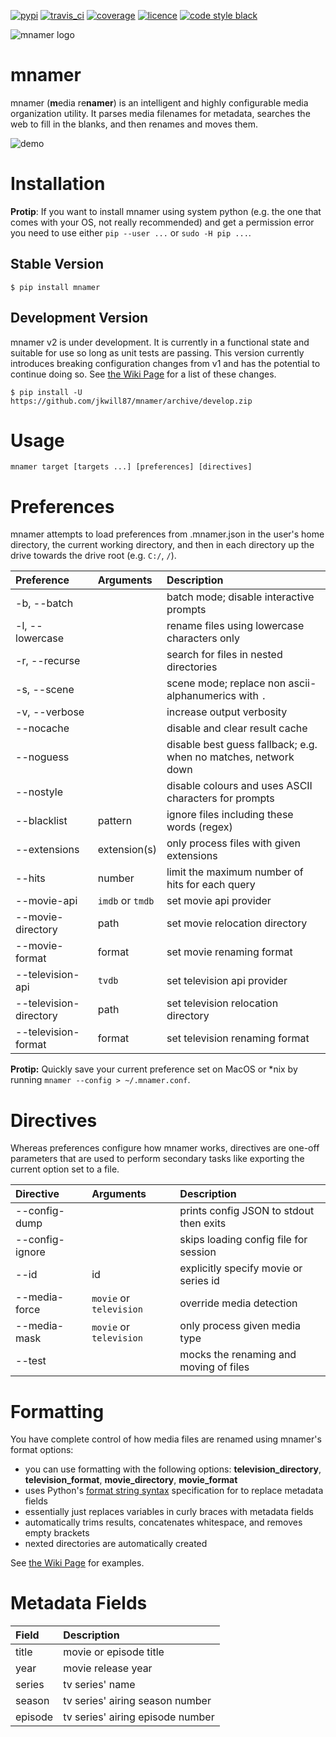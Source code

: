 [![pypi](https://img.shields.io/pypi/v/mnamer.svg?style=for-the-badge)](https://pypi.python.org/pypi/mnamer)
[![travis_ci](https://img.shields.io/travis/jkwill87/mnamer/develop.svg?style=for-the-badge)](https://travis-ci.org/jkwill87/mnamer)
[![coverage](https://img.shields.io/codecov/c/github/jkwill87/mnamer/develop.svg?style=for-the-badge)](https://codecov.io/gh/jkwill87/mnamer)
[![licence](https://img.shields.io/github/license/jkwill87/mnamer.svg?style=for-the-badge)](https://en.wikipedia.org/wiki/MIT_License)
[![code style black](https://img.shields.io/badge/Code%20Style-Black-black.svg?style=for-the-badge)](https://github.com/ambv/black)

![mnamer logo](https://github.com/jkwill87/mnamer/raw/develop/_assets/logo.png)


# mnamer

mnamer (**m**edia re**namer**) is an intelligent and highly configurable media organization utility. It parses media filenames for metadata, searches the web to fill in the blanks, and then renames and moves them.

![demo](https://github.com/jkwill87/mnamer/blob/develop/_assets/demo.svg)


# Installation

**Protip**: If you want to install mnamer using system python (e.g. the one that comes with your OS, not really recommended) and get a permission error you need to use either `pip --user ...` or `sudo -H pip ...`.


## Stable Version

`$ pip install mnamer`

## Development Version

mnamer v2 is under development. It is currently in a functional state and suitable for use so long as unit tests are passing. This version currently introduces breaking configuration changes from v1 and has the potential to continue doing so. See [the Wiki Page](https://github.com/jkwill87/mnamer/wiki/Version-2-Changes) for a list of these changes.

`$ pip install -U https://github.com/jkwill87/mnamer/archive/develop.zip`


# Usage

`mnamer target [targets ...] [preferences] [directives]`


# Preferences

mnamer attempts to load preferences from .mnamer.json in the user's home directory, the current working directory, and then in each directory up the drive towards the drive root (e.g. `C:/`, `/`).

| Preference             | Arguments        | Description                                                     |
| :--------------------- | :--------------- | :-------------------------------------------------------------- |
| -b, --batch            |                  | batch mode; disable interactive prompts                         |
| -l, --lowercase        |                  | rename files using lowercase characters only                    |
| -r, --recurse          |                  | search for files in nested directories                          |
| -s, --scene            |                  | scene mode; replace non ascii-alphanumerics with `.`            |
| -v, --verbose          |                  | increase output verbosity                                       |
| --nocache              |                  | disable and clear result cache                                  |
| --noguess              |                  | disable best guess fallback; e.g. when no matches, network down |
| --nostyle              |                  | disable colours and uses ASCII characters for prompts           |
| --blacklist            | pattern          | ignore files including these words (regex)                      |
| --extensions           | extension(s)     | only process files with given extensions                        |
| --hits                 | number           | limit the maximum number of hits for each query                 |
| --movie-api            | `imdb` or `tmdb` | set movie api provider                                          |
| --movie-directory      | path             | set movie relocation directory                                  |
| --movie-format         | format           | set movie renaming format                                       |
| --television-api       | `tvdb`           | set television api provider                                     |
| --television-directory | path             | set television relocation directory                             |
| --television-format    | format           | set television renaming format                                  |

**Protip:** Quickly save your current preference set on MacOS or *nix by running `mnamer --config > ~/.mnamer.conf`.


# Directives

Whereas preferences configure how mnamer works, directives are one-off parameters that are used to perform secondary tasks like exporting the current option set to a file.

| Directive       | Arguments               | Description                             |
| :-------------- | :---------------------- | :-------------------------------------- |
| --config-dump   |                         | prints config JSON to stdout then exits |
| --config-ignore |                         | skips loading config file for session   |
| --id            | id                      | explicitly specify movie or series id   |
| --media-force   | `movie` or `television` | override media detection                |
| --media-mask    | `movie` or `television` | only process given media type           |
| --test          |                         | mocks the renaming and moving of files  |


# Formatting

You have complete control of how media files are renamed using mnamer's format options:

- you can use formatting with the following options: **television_directory**, **television_format**, **movie_directory**, **movie_format**
- uses Python's [format string syntax](https://docs.python.org/3/library/string.html#format-string-syntax) specification for to replace metadata fields
- essentially just replaces variables in curly braces with metadata fields
- automatically trims results, concatenates whitespace, and removes empty brackets
- nexted directories are automatically created

See [the Wiki Page](https://github.com/jkwill87/mnamer/wiki/Formatting-Examples) for examples.

# Metadata Fields

| Field   | Description                      |
| :------ | :------------------------------- |
| title   | movie or episode title           |
| year    | movie release year               |
| series  | tv series' name                  |
| season  | tv series' airing season number  |
| episode | tv series' airing episode number |
